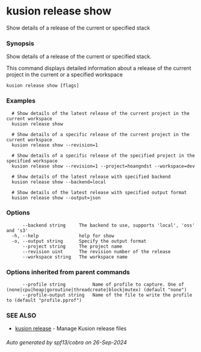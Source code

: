 # kusion release show

Show details of a release of the current or specified stack

### Synopsis

Show details of a release of the current or specified stack.

 This command displays detailed information about a release of the current project in the current or a specified workspace

```
kusion release show [flags]
```

### Examples

```
  # Show details of the latest release of the current project in the current workspace
  kusion release show
  
  # Show details of a specific release of the current project in the current workspace
  kusion release show --revision=1
  
  # Show details of a specific release of the specified project in the specified workspace
  kusion release show --revision=1 --project=hoangndst --workspace=dev
  
  # Show details of the latest release with specified backend
  kusion release show --backend=local
  
  # Show details of the latest release with specified output format
  kusion release show --output=json
```

### Options

```
      --backend string     The backend to use, supports 'local', 'oss' and 's3'
  -h, --help               help for show
  -o, --output string      Specify the output format
      --project string     The project name
      --revision uint      The revision number of the release
      --workspace string   The workspace name
```

### Options inherited from parent commands

```
      --profile string          Name of profile to capture. One of (none|cpu|heap|goroutine|threadcreate|block|mutex) (default "none")
      --profile-output string   Name of the file to write the profile to (default "profile.pprof")
```

### SEE ALSO

* [kusion release](kusion-release.md)	 - Manage Kusion release files

###### Auto generated by spf13/cobra on 26-Sep-2024
